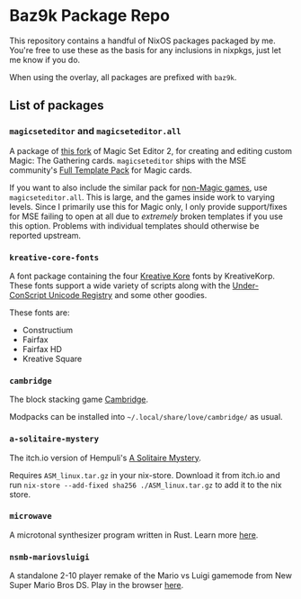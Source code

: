 # Baz9k Package Repo

This repository contains a handful of NixOS packages packaged by me. You're free to use these as the basis for any inclusions in nixpkgs, just let me know if you do.

When using the overlay, all packages are prefixed with `baz9k`.

## List of packages
### `magicseteditor` and `magicseteditor.all`
A package of [this fork](https://github.com/G-e-n-e-v-e-n-s-i-S/MagicSetEditor2) of Magic Set Editor 2, for creating and editing custom Magic: The Gathering cards. `magicseteditor` ships with the MSE community's [Full Template Pack](https://github.com/MagicSetEditorPacks/Full-Magic-Pack) for Magic cards.

If you want to also include the similar pack for [non-Magic games](https://github.com/MagicSetEditorPacks/Full-Non-Magic-Pack), use `magicseteditor.all`. This is large, and the games inside work to varying levels. Since I primarily use this for Magic only, I only provide support/fixes for MSE failing to open at all due to *extremely* broken templates if you use this option. Problems with individual templates should otherwise be reported upstream.

### `kreative-core-fonts`

A font package containing the four [Kreative Kore](https://www.kreativekorp.com/software/fonts/index.shtml#kore) fonts by KreativeKorp. These fonts support a wide variety of scripts along with the [Under-ConScript Unicode Registry](https://www.kreativekorp.com/ucsur/) and some other goodies.

These fonts are:
- Constructium
- Fairfax
- Fairfax HD
- Kreative Square

### `cambridge`

The block stacking game [Cambridge](https://github.com/cambridge-stacker/cambridge).

Modpacks can be installed into `~/.local/share/love/cambridge/` as usual.

### `a-solitaire-mystery`

The itch.io version of Hempuli's [A Solitaire Mystery](https://hempuli.itch.io/a-solitaire-mystery).

Requires `ASM_linux.tar.gz` in your nix-store. Download it from itch.io and run `nix-store --add-fixed sha256 ./ASM_linux.tar.gz` to add it to the nix store.

### `microwave`

A microtonal synthesizer program written in Rust. Learn more [here](https://github.com/Woyten/tune).

### `nsmb-mariovsluigi`

A standalone 2-10 player remake of the Mario vs Luigi gamemode from New Super Mario Bros DS. Play in the browser [here](https://ipodtouch0218.itch.io/nsmb-mariovsluigi).
